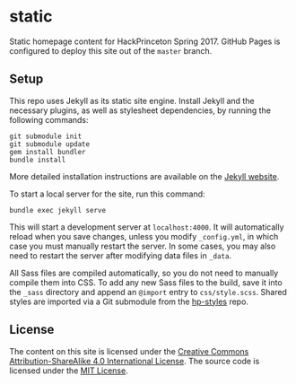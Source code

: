 # static

Static homepage content for HackPrinceton Spring 2017. GitHub Pages is configured to deploy this site out of the `master` branch.

## Setup

This repo uses Jekyll as its static site engine. Install Jekyll and the necessary plugins, as well as stylesheet dependencies, by running the following commands:

```
git submodule init
git submodule update
gem install bundler
bundle install
```

More detailed installation instructions are available on the [Jekyll website](https://jekyllrb.com/docs/installation/).

To start a local server for the site, run this command:

```
bundle exec jekyll serve
```

This will start a development server at `localhost:4000`. It will automatically reload when you save changes, unless you modify `_config.yml`, in which case you must manually restart the server. In some cases, you may also need to restart the server after modifying data files in `_data`.

All Sass files are compiled automatically, so you do not need to manually compile them into CSS. To add any new Sass files to the build, save it into the `_sass` directory and append an `@import` entry to `css/style.scss`. Shared styles are imported via a Git submodule from the [hp-styles](https://github.com/princetoneclub/hp-styles) repo.

## License

The content on this site is licensed under the [Creative Commons Attribution-ShareAlike 4.0 International License](https://creativecommons.org/licenses/by-sa/4.0/). The source code is licensed under the [MIT License](https://github.com/princetoneclub/hp-static-s17/blob/master/LICENSE).

